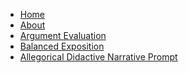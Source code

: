 <!-- _includes/navigation.html -->
<link rel="stylesheet" type="text/css" href="{{ site.baseurl }}/assets/css/custom.css">
<nav>
  <ul>
    <li><a href="{{ site.baseurl }}/" {% if page.url == "/" %}class="active"{% endif %}>Home</a></li>
    <li><a href="{{ site.baseurl }}/about" {% if page.url == "/about/" %}class="active"{% endif %}>About</a></li>
    <li><a href="{{ site.baseurl }}/llm/argumentevaluation" {% if page.url == "/llm/argumentevaluation/" %}class="active"{% endif %}>Argument Evaluation</a></li>
    <li><a href="{{ site.baseurl }}/llm/balanced_exposition" {% if page.url == "/llm/balanced_exposition/" %}class="active"{% endif %}>Balanced Exposition</a></li>
    <li><a href="{{ site.baseurl }}/llm/balanced_exposition" {% if page.url == "/llm/allegory/" %}class="active"{% endif %}>Allegorical Didactive Narrative Prompt</a></li>
  </ul>
</nav>

